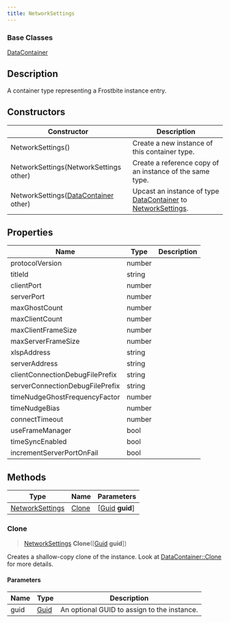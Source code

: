 ```yaml
---
title: NetworkSettings
---
```

### Base Classes

[DataContainer](/vext/ref/shared/class/datacontainer)

## Description

A container type representing a Frostbite instance entry.

## Constructors

| Constructor                                                                | Description                                                                                                           |
| -------------------------------------------------------------------------- | --------------------------------------------------------------------------------------------------------------------- |
| NetworkSettings()                                                          | Create a new instance of this container type.                                                                         |
| NetworkSettings(NetworkSettings other)                                     | Create a reference copy of an instance of the same type.                                                              |
| NetworkSettings([DataContainer](/vext/ref/shared/class/datacontainer) other) | Upcast an instance of type [DataContainer](/vext/ref/shared/class/datacontainer) to [NetworkSettings](NetworkSettings). |

## Properties

| Name                            | Type   | Description |
| ------------------------------- | ------ | ----------- |
| protocolVersion                 | number |             |
| titleId                         | string |             |
| clientPort                      | number |             |
| serverPort                      | number |             |
| maxGhostCount                   | number |             |
| maxClientCount                  | number |             |
| maxClientFrameSize              | number |             |
| maxServerFrameSize              | number |             |
| xlspAddress                     | string |             |
| serverAddress                   | string |             |
| clientConnectionDebugFilePrefix | string |             |
| serverConnectionDebugFilePrefix | string |             |
| timeNudgeGhostFrequencyFactor   | number |             |
| timeNudgeBias                   | number |             |
| connectTimeout                  | number |             |
| useFrameManager                 | bool   |             |
| timeSyncEnabled                 | bool   |             |
| incrementServerPortOnFail       | bool   |             |

## Methods

| Type                               | Name            | Parameters                                     |
| ---------------------------------- | --------------- | ---------------------------------------------- |
| [NetworkSettings](NetworkSettings) | [Clone](#clone) | \[[Guid](/vext/ref/shared/class/guid) **guid**\] |

### Clone

> [NetworkSettings](NetworkSettings) **Clone**(\[[Guid](/vext/ref/shared/class/guid) **guid**\])

Creates a shallow-copy clone of the instance. Look at [DataContainer::Clone](/vext/ref/shared/class/datacontainer#clone) for more details.

#### Parameters

| Name | Type         | Description                                 |
| ---- | ------------ | ------------------------------------------- |
| guid | [Guid](Guid) | An optional GUID to assign to the instance. |
